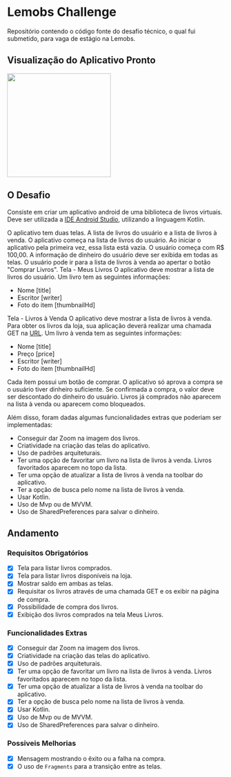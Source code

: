 # Lemobs Challenge
Repositório contendo o código fonte do desafio técnico, o qual fui submetido, para vaga de estágio na Lemobs.

## Visualização do Aplicativo Pronto 
<img src="screen.gif" width="240"/>

## O Desafio
Consiste em criar um aplicativo android de uma biblioteca de livros virtuais.
Deve ser utilizada a [IDE Android Studio](https://developer.android.com/studio), utilizando a
linguagem Kotlin.

O aplicativo tem duas telas. A lista de livros do usuário e a lista de livros à venda. O
aplicativo começa na lista de livros do usuário. Ao iniciar o aplicativo pela primeira vez, essa
lista está vazia.
O usuário começa com R$ 100,00. A informação de dinheiro do usuário deve ser
exibida em todas as telas. O usuário pode ir para a lista de livros à venda ao apertar o botão
"Comprar Livros".
Tela - Meus Livros
O aplicativo deve mostrar a lista de livros do usuário. Um livro tem as seguintes
informações:
* Nome [title]
* Escritor [writer]
* Foto do item [thumbnailHd]

Tela - Livros à Venda
O aplicativo deve mostrar a lista de livros à venda. Para obter os livros da loja, sua
aplicação deverá realizar uma chamada GET na [URL](
https://raw.githubusercontent.com/Felcks/desafio-mobile-lemobs/master/products.json). Um
livro à venda tem as seguintes informações:
* Nome [title]
* Preço [price]
* Escritor [writer]
* Foto do item [thumbnailHd]

Cada item possui um botão de comprar. O aplicativo só aprova a compra se o
usuário tiver dinheiro suficiente. Se confirmada a compra, o valor deve ser descontado do
dinheiro do usuário. Livros já comprados não aparecem na lista à venda ou aparecem como
bloqueados.

Além disso, foram dadas algumas funcionalidades extras que poderiam ser implementadas:
* Conseguir dar Zoom na imagem dos livros.
* Criatividade na criação das telas do aplicativo.
* Uso de padrões arquiteturais.
* Ter uma opção de favoritar um livro na lista de livros à venda. Livros favoritados
aparecem no topo da lista.
* Ter uma opção de atualizar a lista de livros à venda na toolbar do aplicativo.
* Ter a opção de busca pelo nome na lista de livros à venda.
* Usar Kotlin.
* Uso de Mvp ou de MVVM.
* Uso de SharedPreferences para salvar o dinheiro.

## Andamento
### Requisitos Obrigatórios
- [x] Tela para listar livros comprados.
- [x] Tela para listar livros disponíveis na loja.
- [x] Mostrar saldo em ambas as telas.
- [x] Requisitar os livros através de uma chamada GET e os exibir na página de compra.
- [x] Possibilidade de compra dos livros.
- [x] Exibição dos livros comprados na tela Meus Livros.
### Funcionalidades Extras
- [x] Conseguir dar Zoom na imagem dos livros.
- [x] Criatividade na criação das telas do aplicativo.
- [x] Uso de padrões arquiteturais.
- [x] Ter uma opção de favoritar um livro na lista de livros à venda. Livros favoritados
aparecem no topo da lista.
- [x] Ter uma opção de atualizar a lista de livros à venda na toolbar do aplicativo.
- [x] Ter a opção de busca pelo nome na lista de livros à venda.
- [x] Usar Kotlin.
- [x] Uso de Mvp ou de MVVM.
- [x] Uso de SharedPreferences para salvar o dinheiro.
### Possiveis Melhorias
- [x] Mensagem mostrando o êxito ou a falha na compra.
- [x] O uso de `Fragments` para a transição entre as telas.
